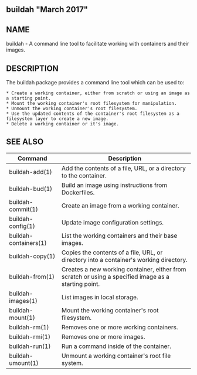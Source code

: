 ## buildah "March 2017"

## NAME
buildah - A command line tool to facilitate working with containers and their images. 


## DESCRIPTION
The buildah package provides a command line tool which can be used to:

    * Create a working container, either from scratch or using an image as a starting point.
    * Mount the working container's root filesystem for manipulation.
    * Unmount the working container's root filesystem.
    * Use the updated contents of the container's root filesystem as a filesystem layer to create a new image.
    * Delete a working container or it's image.
 
## SEE ALSO
| Command               | Description |
| --------------------- | --------------------------------------------------- |
| buildah-add(1)        | Add the contents of a file, URL, or a directory to the container. |
| buildah-bud(1)        | Build an image using instructions from Dockerfiles. |
| buildah-commit(1)     | Create an image from a working container. |
| buildah-config(1)     | Update image configuration settings. |
| buildah-containers(1) | List the working containers and their base images. |
| buildah-copy(1)       | Copies the contents of a file, URL, or directory into a container's working directory. |
| buildah-from(1)       | Creates a new working container, either from scratch or using a specified image as a starting point. |
| buildah-images(1)     | List images in local storage. |
| buildah-mount(1)      | Mount the working container's root filesystem. |
| buildah-rm(1)         | Removes one or more working containers. |
| buildah-rmi(1)        | Removes one or more images. |
| buildah-run(1)        | Run a command inside of the container. |
| buildah-umount(1)     | Unmount a working container's root file system. |
